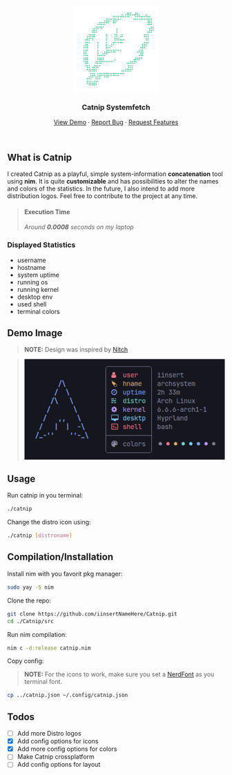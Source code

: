 <br />
<div align="center">
  <a href="https://github.com/iinsertNameHere/Catnip">
    <img src="image/logo.png" alt="Logo" width="200" height="200">
  </a>

<h3 align="center">Catnip Systemfetch</h3>
  <p align="center">
    <a href="#demo-image">View Demo</a>
    ·
    <a href="https://github.com/iinsertNameHere/Catnip/issues">Report Bug</a>
    ·
    <a href="https://github.com/iinsertNameHere/Catnip/issues">Request Features</a>
  </p>
</div>
<br>

## What is Catnip

I created Catnip as a playful, simple system-information **concatenation** tool using **nim**. It is quite **customizable** and has possibilities to alter the names and colors of the statistics. In the future, I also intend to add more distribution logos. Feel free to contribute to the project at any time.

> #### Execution Time 
> *Around **0.0008** seconds on my laptop*

### Displayed Statistics
- username
- hostname
- system uptime
- running os
- running kernel
- desktop env
- used shell
- terminal colors

## Demo Image
>**NOTE:** Design was inspired by [Nitch](https://github.com/ssleert/nitch)

> <img width=500 src="image/demo.png">

## Usage
Run catnip in you terminal:
```bash
./catnip
```

Change the distro icon using:
```bash
./catnip [distroname]
```


##  Compilation/Installation
Install nim with you favorit pkg manager:
```bash
sudo yay -S nim
```

Clone the repo:
```bash
git clone https://github.com/iinsertNameHere/Catnip.git
cd ./Catnip/src
```

Run nim compilation:
```bash
nim c -d:release catnip.nim
```

Copy config:
>**NOTE:** For the icons to work, make sure you set a [NerdFont](https://www.nerdfonts.com/) as you terminal font.
```bash
cp ../catnip.json ~/.config/catnip.json
```

## Todos
- [ ] Add more Distro logos
- [X] Add config options for icons
- [X] Add more config options for colors
- [ ] Make Catnip crossplatform
- [ ] Add config options for layout